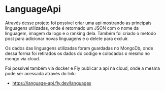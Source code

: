 # LanguageApi

Através desse projeto foi possível criar uma api mostrando as principais linguagens utilizadas, onde é retornado um JSON com o nome da linguagem, imagem da logo e o ranking dela. Também foi criado o metodo post para adicionar novas linguagens e o delete para excluir.

Os dados das linguagens utilizadas foram guardadas no MongoDb, onde dessa forma foi retirados os dados do codigo e colocados o mesmo no mongo via cloud. 

Foi possivel também via docker e Fly publicar a api na cloud, onde a mesma pode ser acessada através do link: 
- https://language-api.fly.dev/languages
